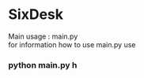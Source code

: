SixDesk
=======
Main usage : main.py <br/>
for information how to use main.py use <br/> 
	<h3>python main.py h</h3>

